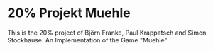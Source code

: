20% Projekt Muehle
=======
This is the 20% project of Björn Franke, Paul Krappatsch and Simon Stockhause.
An Implementation of the Game "Muehle"
